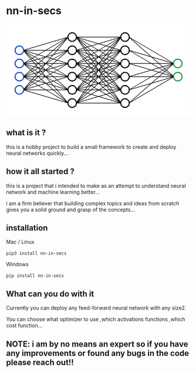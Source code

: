 # nn-in-secs
![Alt text](image.png)

## what is it ?

this is a hobby project to build a small framework to create and deploy neural networks quickly...

## how it all started ?
this is a project that i intended to make as an attempt to understand neural network and machine learning better...

i am a firm believer that building complex topics and ideas from scratch gives you a solid ground and grasp of the concepts...

## installation

Mac / Linux
```
pip3 install nn-in-secs
```

Windows
```
pip install nn-in-secs
```


## What can you do with it

Currently you can deploy any feed-forward neural network with any size2.

You can choose what optimizer to use ,which activations functions ,which cost function...


## NOTE: i am by no means an expert so if you have any improvements or found any bugs in the code please reach out!!